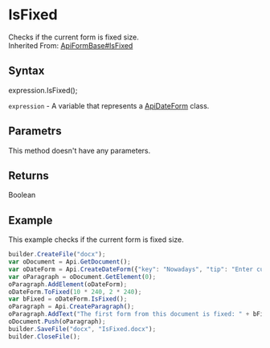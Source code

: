 # IsFixed

Checks if the current form is fixed size.<br>Inherited From: [ApiFormBase#IsFixed](../../ApiFormBase/Methods/IsFixed.md)

## Syntax

expression.IsFixed();

`expression` - A variable that represents a [ApiDateForm](../ApiDateForm.md) class.

## Parametrs

This method doesn't have any parameters.

## Returns

Boolean

## Example

This example checks if the current form is fixed size.

```javascript
builder.CreateFile("docx");
var oDocument = Api.GetDocument();
var oDateForm = Api.CreateDateForm({"key": "Nowadays", "tip": "Enter current date", "required": true, "placeholder": "Your date here", "format": "mm.dd.yyyy", "lang": "en-US"});
var oParagraph = oDocument.GetElement(0);
oParagraph.AddElement(oDateForm);
oDateForm.ToFixed(10 * 240, 2 * 240);
var bFixed = oDateForm.IsFixed();
oParagraph = Api.CreateParagraph();
oParagraph.AddText("The first form from this document is fixed: " + bFixed);
oDocument.Push(oParagraph);
builder.SaveFile("docx", "IsFixed.docx");
builder.CloseFile();
```